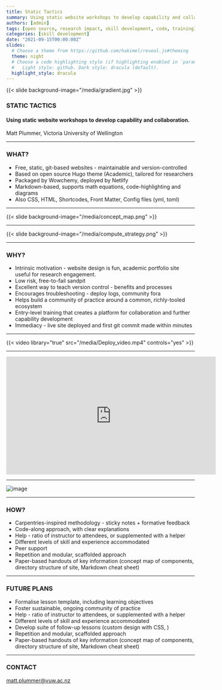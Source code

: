 ```yaml
---
title: Static Tactics
summary: Using static website workshops to develop capability and collaboration.
authors: [admin]
tags: [open source, research impact, skill development, code, training]
categories: [skill development]
date: "2021-09-15T00:00:00Z"
slides:
  # Choose a theme from https://github.com/hakimel/reveal.js#theming
  theme: night
  # Choose a code highlighting style (if highlighting enabled in `params.toml`)
  #   Light style: github. Dark style: dracula (default).
  highlight_style: dracula
---
```

{{< slide background-image="/media/gradient.jpg" >}}

### STATIC TACTICS
#### Using static website workshops to develop capability and collaboration.
Matt Plummer, Victoria University of Wellington


---

### WHAT?

- Free, static, git-based websites - maintainable and version-controlled
- Based on open source Hugo theme (Academic), tailored for researchers
- Packaged by Wowchemy, deployed by Netlify
- Markdown-based, supports math equations, code-highlighting and diagrams
- Also CSS, HTML, Shortcodes, Front Matter, Config files (yml, toml)

---
{{< slide background-image="/media/concept_map.png" >}}

---

{{< slide background-image="/media/compute_strategy.png" >}}

---
### WHY?

- Intrinsic motivation - website design is fun, academic portfolio site useful for research engagement. 
- Low risk, free-to-fail sandpit
- Excellent way to teach version control - benefits and processes
- Encourages troubleshooting - deploy logs, community fora
- Helps build a community of practice around a common, richly-tooled ecosystem
- Entry-level training that creates a platform for collaboration and further capability development
- Immediacy - live site deployed and first git commit made within minutes

---

{{< video library="true" src="/media/Deploy_video.mp4" controls="yes" >}}

---

<iframe width="560" height="315" src="https://www.youtube.com/embed/5vfZCbbpNus" title="YouTube video player" frameborder="0" allow="accelerometer; autoplay; clipboard-write; encrypted-media; gyroscope; picture-in-picture" allowfullscreen></iframe>

---

  ![image](/media/netlify_git.png)

---

### HOW?

- Carpentries-inspired methodology - sticky notes + formative feedback
- Code-along approach, with clear explanations 
- Help - ratio of instructor to attendees, or supplemented with a helper
- Different levels of skill and experience accommodated
- Peer support
- Repetition and modular, scaffolded approach 
- Paper-based handouts of key information (concept map of components, directory structure of site, Markdown cheat sheet)

---

### FUTURE PLANS

- Formalise lesson template, including learning objectives 
- Foster sustainable, ongoing community of practice
- Help - ratio of instructor to attendees, or supplemented with a helper
- Different levels of skill and experience accommodated
- Develop suite of follow-up lessons (custom design with CSS, )
- Repetition and modular, scaffolded approach 
- Paper-based handouts of key information (concept map of components, directory structure of site, Markdown cheat sheet)

---

### CONTACT

matt.plummer@vuw.ac.nz






